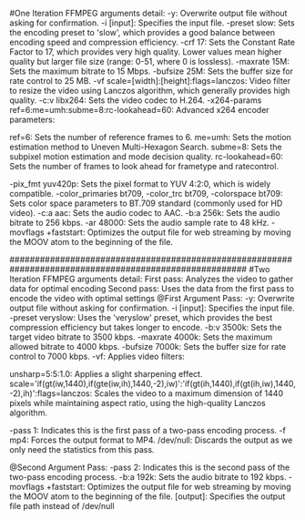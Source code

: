 #One Iteration FFMPEG arguments detail:
-y: Overwrite output file without asking for confirmation.
-i [input]: Specifies the input file.
-preset slow: Sets the encoding preset to 'slow', which provides a good balance between encoding speed and compression efficiency.
-crf 17: Sets the Constant Rate Factor to 17, which provides very high quality. Lower values mean higher quality but larger file size (range: 0-51, where 0 is lossless).
-maxrate 15M: Sets the maximum bitrate to 15 Mbps.
-bufsize 25M: Sets the buffer size for rate control to 25 MB.
-vf scale=[width]:[height]:flags=lanczos: Video filter to resize the video using Lanczos algorithm, which generally provides high quality.
-c:v libx264: Sets the video codec to H.264.
-x264-params ref=6:me=umh:subme=8:rc-lookahead=60: Advanced x264 encoder parameters:

ref=6: Sets the number of reference frames to 6.
me=umh: Sets the motion estimation method to Uneven Multi-Hexagon Search.
subme=8: Sets the subpixel motion estimation and mode decision quality.
rc-lookahead=60: Sets the number of frames to look ahead for frametype and ratecontrol.


-pix_fmt yuv420p: Sets the pixel format to YUV 4:2:0, which is widely compatible.
-color_primaries bt709, -color_trc bt709, -colorspace bt709: Sets color space parameters to BT.709 standard (commonly used for HD video).
-c:a aac: Sets the audio codec to AAC.
-b:a 256k: Sets the audio bitrate to 256 kbps.
-ar 48000: Sets the audio sample rate to 48 kHz.
-movflags +faststart: Optimizes the output file for web streaming by moving the MOOV atom to the beginning of the file.

#######################################################################################################
#Two Iteration FFMPEG arguments detail:
First pass: Analyzes the video to gather data for optimal encoding
Second pass: Uses the data from the first pass to encode the video with optimal settings
@First Argument Pass:
-y: Overwrite output file without asking for confirmation.
-i [input]: Specifies the input file.
-preset veryslow: Uses the 'veryslow' preset, which provides the best compression efficiency but takes longer to encode.
-b:v 3500k: Sets the target video bitrate to 3500 kbps.
-maxrate 4000k: Sets the maximum allowed bitrate to 4000 kbps.
-bufsize 7000k: Sets the buffer size for rate control to 7000 kbps.
-vf: Applies video filters:

unsharp=5:5:1.0: Applies a slight sharpening effect.
scale='if(gt(iw,1440),if(gte(iw,ih),1440,-2),iw)':'if(gt(ih,1440),if(gt(ih,iw),1440,-2),ih)':flags=lanczos:
Scales the video to a maximum dimension of 1440 pixels while maintaining aspect ratio, using the high-quality Lanczos algorithm.


-pass 1: Indicates this is the first pass of a two-pass encoding process.
-f mp4: Forces the output format to MP4.
/dev/null: Discards the output as we only need the statistics from this pass.

@Second Argument Pass:
-pass 2: Indicates this is the second pass of the two-pass encoding process.
-b:a 192k: Sets the audio bitrate to 192 kbps.
-movflags +faststart: Optimizes the output file for web streaming by moving the MOOV atom to the beginning of the file.
[output]: Specifies the output file path instead of /dev/null
